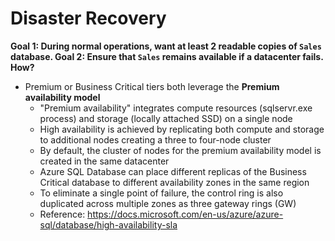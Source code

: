 # Disaster Recovery

**Goal 1: During normal operations, want at least 2 readable copies of `Sales` database. Goal 2: Ensure that `Sales` remains available if a datacenter fails. How?**
- Premium or Business Critical tiers both leverage the **Premium availability model**
    - "Premium availability" integrates compute resources (sqlservr.exe process) and storage (locally attached SSD) on a single node
    - High availability is achieved by replicating both compute and storage to additional nodes creating a three to four-node cluster
    - By default, the cluster of nodes for the premium availability model is created in the same datacenter
    - Azure SQL Database can place different replicas of the Business Critical database to different availability zones in the same region
    - To eliminate a single point of failure, the control ring is also duplicated across multiple zones as three gateway rings (GW)
    - Reference: https://docs.microsoft.com/en-us/azure/azure-sql/database/high-availability-sla

